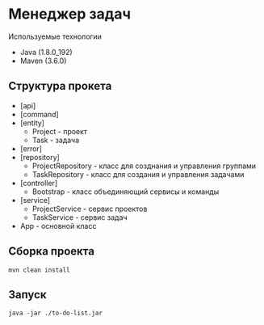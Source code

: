 # Менеджер задач

Используемые технологии 
* Java (1.8.0_192)
* Maven (3.6.0)

## Структура прокета
* [api]
* [command]
* [entity]
  * Project - проект
  * Task - задача
* [error]
* [repository]
  * ProjectRepository - класс для созднания и управления группами
  * TaskRepository - класс для создания и управления задачами
* [controller]
  * Bootstrap - класс объединяющий сервисы и команды 
* [service]
  * ProjectService - сервис проектов
  * TaskService - сервис задач
* App - основной класс 

## Сборка проекта
    mvn clean install

 
## Запуск
    java -jar ./to-do-list.jar
